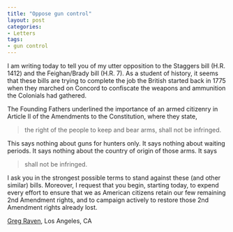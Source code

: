 ```yaml
---
title: "Oppose gun control"
layout: post
categories:
- Letters
tags:
- gun control
---
```


I am writing today to tell you of my utter opposition to the Staggers bill (H.R. 1412) and the Feighan/Brady bill (H.R. 7). As a student of history, it seems that these bills are trying to complete the job the British started back in 1775 when they marched on Concord to confiscate the weapons and ammunition the Colonials had gathered.

The Founding Fathers underlined the importance of an armed citizenry in Article II of the Amendments to the Constitution, where they state,

> the right of the people to keep and bear arms, shall not be infringed.

This says nothing about guns for hunters only. It says nothing about waiting periods. It says nothing about the country of origin of those arms. It says

> shall not be infringed.

I ask you in the strongest possible terms to stand against these (and other similar) bills. Moreover, I request that you begin, starting today, to expend every effort to ensure that we as American citizens retain our few remaining 2nd Amendment rights, and to campaign actively to restore those 2nd Amendment rights already lost.

<a href="https://www.gregraven.org">Greg Raven</a>, Los Angeles, CA

